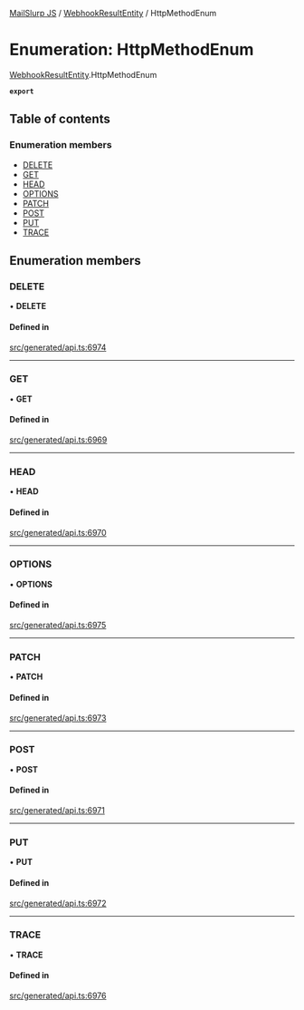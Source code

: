 [MailSlurp JS](../README.md) / [WebhookResultEntity](../modules/WebhookResultEntity.md) / HttpMethodEnum

# Enumeration: HttpMethodEnum

[WebhookResultEntity](../modules/WebhookResultEntity.md).HttpMethodEnum

**`export`**

## Table of contents

### Enumeration members

- [DELETE](WebhookResultEntity.HttpMethodEnum.md#delete)
- [GET](WebhookResultEntity.HttpMethodEnum.md#get)
- [HEAD](WebhookResultEntity.HttpMethodEnum.md#head)
- [OPTIONS](WebhookResultEntity.HttpMethodEnum.md#options)
- [PATCH](WebhookResultEntity.HttpMethodEnum.md#patch)
- [POST](WebhookResultEntity.HttpMethodEnum.md#post)
- [PUT](WebhookResultEntity.HttpMethodEnum.md#put)
- [TRACE](WebhookResultEntity.HttpMethodEnum.md#trace)

## Enumeration members

### DELETE

• **DELETE**

#### Defined in

[src/generated/api.ts:6974](https://github.com/mailslurp/mailslurp-client/blob/6bcf839/src/generated/api.ts#L6974)

___

### GET

• **GET**

#### Defined in

[src/generated/api.ts:6969](https://github.com/mailslurp/mailslurp-client/blob/6bcf839/src/generated/api.ts#L6969)

___

### HEAD

• **HEAD**

#### Defined in

[src/generated/api.ts:6970](https://github.com/mailslurp/mailslurp-client/blob/6bcf839/src/generated/api.ts#L6970)

___

### OPTIONS

• **OPTIONS**

#### Defined in

[src/generated/api.ts:6975](https://github.com/mailslurp/mailslurp-client/blob/6bcf839/src/generated/api.ts#L6975)

___

### PATCH

• **PATCH**

#### Defined in

[src/generated/api.ts:6973](https://github.com/mailslurp/mailslurp-client/blob/6bcf839/src/generated/api.ts#L6973)

___

### POST

• **POST**

#### Defined in

[src/generated/api.ts:6971](https://github.com/mailslurp/mailslurp-client/blob/6bcf839/src/generated/api.ts#L6971)

___

### PUT

• **PUT**

#### Defined in

[src/generated/api.ts:6972](https://github.com/mailslurp/mailslurp-client/blob/6bcf839/src/generated/api.ts#L6972)

___

### TRACE

• **TRACE**

#### Defined in

[src/generated/api.ts:6976](https://github.com/mailslurp/mailslurp-client/blob/6bcf839/src/generated/api.ts#L6976)
